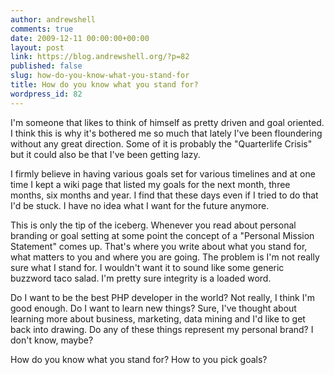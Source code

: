 ```yaml
---
author: andrewshell
comments: true
date: 2009-12-11 00:00:00+00:00
layout: post
link: https://blog.andrewshell.org/?p=82
published: false
slug: how-do-you-know-what-you-stand-for
title: How do you know what you stand for?
wordpress_id: 82
---
```


I'm someone that likes to think of himself as pretty driven and goal oriented.  I think this is why it's bothered me so much that lately I've been floundering without any great direction.  Some of it is probably the "Quarterlife Crisis" but it could also be that I've been getting lazy.





I firmly believe in having various goals set for various timelines and at one time I kept a wiki page that listed my goals for the next month, three months, six months and year.  I find that these days even if I tried to do that I'd be stuck.  I have no idea what I want for the future anymore.





This is only the tip of the iceberg.  Whenever you read about personal branding or goal setting at some point the concept of a "Personal Mission Statement" comes up.  That's where you write about what you stand for, what matters to you and where you are going.  The problem is I'm not really sure what I stand for.  I wouldn't want it to sound like some generic buzzword taco salad.  I'm pretty sure integrity is a loaded word.





Do I want to be the best PHP developer in the world?  Not really, I think I'm good enough.  Do I want to learn new things?  Sure, I've thought about learning more about business, marketing, data mining and I'd like to get back into drawing.  Do any of these things represent my personal brand?  I don't know, maybe?





How do you know what you stand for?  How to you pick goals?
